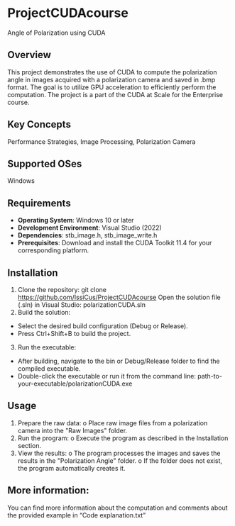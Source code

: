 # ProjectCUDAcourse
Angle of Polarization using CUDA

## Overview
This project demonstrates the use of CUDA to compute the polarization angle in images acquired with a polarization camera and saved in .bmp format. 
The goal is to utilize GPU acceleration to efficiently perform the computation. The project is a part of the CUDA at Scale for the Enterprise course. 
## Key Concepts
Performance Strategies, Image Processing, Polarization Camera
## Supported OSes
Windows
## Requirements 
- **Operating System**: Windows 10 or later 
- **Development Environment**: Visual Studio (2022) 
- **Dependencies**:  stb_image.h, stb_image_write.h  
- **Prerequisites**: Download and install the CUDA Toolkit 11.4 for your corresponding platform. 
## Installation 
1. Clone the repository: git clone https://github.com/IssiCus/ProjectCUDAcourse 
Open the solution file (.sln) in Visual Studio: polarizationCUDA.sln
2. Build the solution:
- Select the desired build configuration (Debug or Release).
- Press Ctrl+Shift+B to build the project.
3. Run the executable:
- After building, navigate to the bin or Debug/Release folder to find the compiled executable.
- Double-click the executable or run it from the command line:
path-to-your-executable/polarizationCUDA.exe 

## Usage
1.	Prepare the raw data:
o	Place raw image files from a polarization camera into the "Raw Images" folder.
2.	Run the program:
o	Execute the program as described in the Installation section.
3.	View the results:
o	The program processes the images and saves the results in the "Polarization Angle" folder.
o	If the folder does not exist, the program automatically creates it.

## More information:
You can find more information about the computation and comments about the provided example in “Code explanation.txt”

